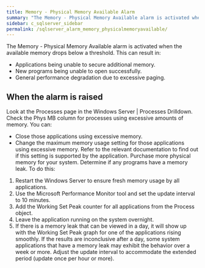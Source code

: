 ```yaml
---
title: Memory - Physical Memory Available Alarm
summary: "The Memory - Physical Memory Available alarm is activated when the available memory drops below a threshold."
sidebar: c_sqlserver_sidebar
permalink: /sqlserver_alarm_memory_physicalmemoryavailable/
---
```




The Memory - Physical Memory Available alarm is activated when the available memory drops below a threshold. This can result in:

* Applications being unable to secure additional memory.
* New programs being unable to open successfully.
* General performance degradation due to excessive paging.

## When the alarm is raised

Look at the Processes page in the Windows Server | Processes Drilldown. Check the Phys MB column for processes using excessive amounts of memory. You can:
* Close those applications using excessive memory.
* Change the maximum memory usage setting for those applications using excessive memory. Refer to the relevant documentation to find out if this setting is supported by the application.
Purchase more physical memory for your system.
Determine if any programs have a memory leak. To do this:
1. Restart the Windows Server to ensure fresh memory usage by all applications.
2. Use the Microsoft Performance Monitor tool and set the update interval to 10 minutes.
3. Add the Working Set Peak counter for all applications from the Process object.
4. Leave the application running on the system overnight.
5. If there is a memory leak that can be viewed in a day, it will show up with the Working Set Peak graph for one of the applications rising smoothly. If the results are inconclusive after a day, some system applications that have a memory leak may exhibit the behavior over a week or more. Adjust the update interval to accommodate the extended period (update once per hour or more).
